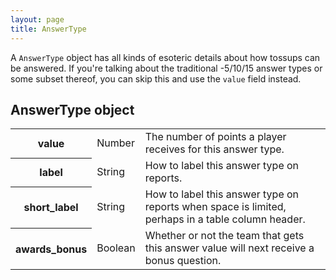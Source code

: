```yaml
---
layout: page
title: AnswerType
---
```

A `AnswerType` object has all kinds of esoteric details about how tossups can be answered. If you're talking about the traditional -5/10/15 answer types or some subset thereof, you can skip this and use the `value` field instead.

## AnswerType object

<table class="fields"><tbody>
  <tr class="required">
    <th>value</th>
    <td class="type">Number</td>
    <td>The number of points a player receives for this answer type.</td>
  </tr>
  <tr class="optional">
    <th>label</th>
    <td class="type">String</td>
    <td>How to label this answer type on reports.</td>
  </tr>
  <tr class="optional">
    <th>short_label</th>
    <td class="type">String</td>
    <td>How to label this answer type on reports when space is limited, perhaps in a table column header.</td>
  </tr>
  <tr class="optional">
    <th>awards_bonus</th>
    <td class="type">Boolean</td>
    <td>Whether or not the team that gets this answer value will next receive a bonus question.</td>
  </tr>
</tbody></table>

